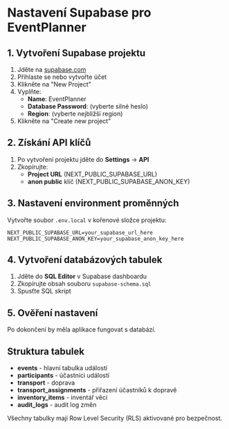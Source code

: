 # Nastavení Supabase pro EventPlanner

## 1. Vytvoření Supabase projektu

1. Jděte na [supabase.com](https://supabase.com)
2. Přihlaste se nebo vytvořte účet
3. Klikněte na "New Project"
4. Vyplňte:
   - **Name**: EventPlanner
   - **Database Password**: (vyberte silné heslo)
   - **Region**: (vyberte nejbližší region)
5. Klikněte na "Create new project"

## 2. Získání API klíčů

1. Po vytvoření projektu jděte do **Settings** → **API**
2. Zkopírujte:
   - **Project URL** (NEXT_PUBLIC_SUPABASE_URL)
   - **anon public** klíč (NEXT_PUBLIC_SUPABASE_ANON_KEY)

## 3. Nastavení environment proměnných

Vytvořte soubor `.env.local` v kořenové složce projektu:

```env
NEXT_PUBLIC_SUPABASE_URL=your_supabase_url_here
NEXT_PUBLIC_SUPABASE_ANON_KEY=your_supabase_anon_key_here
```

## 4. Vytvoření databázových tabulek

1. Jděte do **SQL Editor** v Supabase dashboardu
2. Zkopírujte obsah souboru `supabase-schema.sql`
3. Spusťte SQL skript

## 5. Ověření nastavení

Po dokončení by měla aplikace fungovat s databází.

## Struktura tabulek

- **events** - hlavní tabulka událostí
- **participants** - účastníci událostí
- **transport** - doprava
- **transport_assignments** - přiřazení účastníků k dopravě
- **inventory_items** - inventář věcí
- **audit_logs** - audit log změn

Všechny tabulky mají Row Level Security (RLS) aktivované pro bezpečnost. 